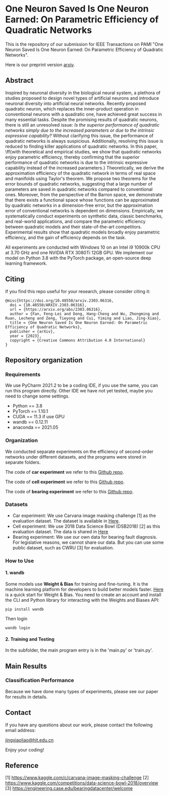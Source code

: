 # One Neuron Saved Is One Neuron Earned: On Parametric Efficiency of Quadratic Networks

This is the repository of our submission for IEEE Transactions on PAMI   "One Neuron Saved Is One Neuron Earned: On Parametric Efficiency of Quadratic Networks". 

Here is our preprint version [arxiv](https://arxiv.org/pdf/2303.06316.pdf).


## Abstract
Inspired by neuronal diversity in the biological neural system, a plethora of studies proposed to design novel types of artificial neurons and introduce neuronal diversity into artificial neural networks. Recently proposed quadratic neuron, which replaces the inner-product operation in conventional neurons with a quadratic one, have achieved great success in many essential tasks. Despite the promising results of quadratic neurons, there is still an unresolved issue: *Is the superior performance of quadratic networks simply due to the increased parameters or due to the intrinsic expressive capability?* Without clarifying this issue, the performance of quadratic networks is always suspicious. Additionally, resolving this issue is reduced to finding killer applications of quadratic networks. In this paper, \ff{with theoretical and empirical studies, we show that quadratic networks enjoy parametric efficiency, thereby confirming that the superior performance of quadratic networks is due to the intrinsic expressive capability instead of the increased parameters.} Theoretically, we derive the approximation efficiency of the quadratic network in terms of real space and manifolds using Taylor's theorem. We propose two theorems for the error bounds of quadratic networks, suggesting that a large number of parameters are saved in quadratic networks compared to conventional ones. Moreover, from the perspective of the Barron space, we demonstrate that there exists a functional space whose functions can be approximated by quadratic networks in a dimension-free error, but the approximation error of conventional networks is dependent on dimensions. Empirically, we systematically conduct experiments on synthetic data, classic benchmarks, and real-world applications, and compare the parametric efficiency between quadratic models and their state-of-the-art competitors. Experimental results show that quadratic models broadly enjoy parametric efficiency, and the gain of efficiency depends on the task.




All experiments are conducted with Windows 10 on an Intel i9 10900k CPU at 3.70 GHz and one NVIDIA RTX 3080Ti 12GB GPU. We implement our model on Python 3.8 with the PyTorch package, an open-source deep learning framework.  

## Citing
If you find this repo useful for your research, please consider citing it:
```
@misc{https://doi.org/10.48550/arxiv.2303.06316,
  doi = {10.48550/ARXIV.2303.06316},
  url = {https://arxiv.org/abs/2303.06316},
  author = {Fan, Feng-Lei and Dong, Hang-Cheng and Wu, Zhongming and Ruan, Lecheng and Zeng, Tieyong and Cui, Yiming and Liao, Jing-Xiao},
  title = {One Neuron Saved Is One Neuron Earned: On Parametric Efficiency of Quadratic Networks},
  publisher = {arXiv},
  year = {2023},
  copyright = {Creative Commons Attribution 4.0 International}
}

```


## Repository organization

### Requirements
We use PyCharm 2021.2 to be a coding IDE, if you use the same, you can run this program directly. Other IDE we have not yet tested, maybe you need to change some settings.
* Python == 3.8
* PyTorch == 1.10.1
* CUDA == 11.3 if use GPU
* wandb == 0.12.11
* anaconda == 2021.05
 
### Organization
We conducted separate experiments on the efficiency of second-order networks under different datasets, and the programs were stored in separate folders.

The code of **car experiment** we refer to this [Github repo](https://github.com/milesial/Pytorch-UNet).


The code of **cell experiment** we refer to this [Github repo](https://github.com/Andy-zhujunwen/UNET-ZOO).

The code of **bearing experiment** we refer to this [Github repo](https://github.com/asdvfghg/QCNN_for_bearing_diagnosis).

### Datasets
* Car experiment: We use Carvana image masking challenge [1] as the evaluation  dataset. The dataset is available in [Here](https://github.com/abhijitkulkarni25/Kaggle-Carvana-Dataset).
* Cell experiment: We use 2018 Data Science Bowl (DSB2018) [2] as this evaluation dataset. The data is shared in [Here](https://www.kaggle.com/competitions/data-science-bowl-2018/data)
* Bearing experiment: We use our own data for bearing fault diagnosis. For legislative reasons, we cannot share our data. But you can use some public dataset, such as CWRU [3] for evaluation. 


### How to Use
#### 1. wandb
Some models use **Weight & Bias** for training and fine-tuning. It is the machine learning platform for developers to build better models faster. [Here](https://docs.wandb.ai/quickstart) is a quick start for Weight & Bias. You need to create an account and install the CLI and Python library for interacting with the Weights and Biases API:
```
pip install wandb
```
Then login 
```
wandb login
```
#### 2. Training and Testing
In the subfolder, the main program entry is in the 'main.py' or 'train.py'.
 


## Main Results
### Classification Performance
Because we have done many types of experiments, please see our paper for results in details.


## Contact
If you have any questions about our work, please contact the following email address:

jingxiaoliao@hit.edu.cn

Enjoy your coding!
## Reference
[1] https://www.kaggle.com/c/carvana-image-masking-challenge
[2] https://www.kaggle.com/competitions/data-science-bowl-2018/overview
[3] https://engineering.case.edu/bearingdatacenter/welcome